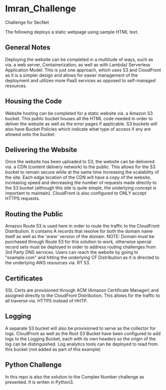 # Imran_Challenge
Challenge for SecNet

The following deploys a static webpage using sample HTML text.  


## General Notes

Deploying the website can be completed in a multitude of ways, such as via. a web server, Containerization, as well as with Lambda/ Serverless Application Model.  This is just one approach, which uses S3 and CloudFront as it is a simpler design and allows for easier management of the deployment and utilizes more PaaS services as opposed to self-managed resources.  

## Housing the Code

Website hosting can be completed for a static website via. a Amazon S3 bucket.  This public bucket houses all the HTML code needed in order to deliver the website as well as the error pages if applicable.  S3 buckets will also have Bucket Policies which indicate what type of access if any are allowed onto the bucket. 

## Delivering the Website

Once the website has been uploaded to S3, the website can be delivered via. a CDN (content delivery network) to the public.  This allows for the S3 bucket to remain secure while at the same time increasing the scalability of the site.  Each edge location of the CDN will have a copy of the website, increasing speed and decreasing the number of requests made directly to the S3 bucket (although this site is quite simple, the underlying concept is important to maintain). CloudFront is also configured to ONLY accept HTTPS requests.  

## Routing the Public

Amazon Route 53 is used here in order to route the traffic to the CloudFront Distribution.  It contains A records that resolve for both the domain name itself as well as the 'www' version of the domain.  NOTE: Domain must be purchased through Route 53 for this solution to work, otherwise special record sets must be deployed in order to address routing challenges from 3rd Party DNS services. Users can reach the website by going to "example.com" and hitting the underlying CF Distribution as it is directed to the underlying AWS resources via. RT 53. 

## Certificates

SSL Certs are provisioned through ACM (Amazon Certificate Manager) and assigned directly to the CloudFront Distribution.  This allows for the traffic to all traverse via. HTTPS instead of HHTP. 

## Logging 

A separate S3 bucket will also be provisioned to serve as the collector for logs.  CloudFront as well as the Root S3 Bucket have been configured to add logs to the Logging Bucket, each with its own headers so the origin of the log can be distinguished.  Log analytics tools can be deployed to read from this bucket (not added as part of this example)


## Python Challenge

In this repo is also the solution to the Complex Number challenge as presented.  It is writen in Python3.


#
